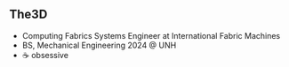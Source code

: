 ## The3D
-  Computing Fabrics Systems Engineer at International Fabric Machines
-  BS, Mechanical Engineering 2024 @ UNH
-  ☕ obsessive
